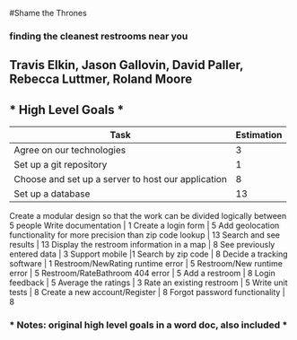 #Shame the Thrones
### finding the cleanest restrooms near you
## Travis Elkin, Jason Gallovin, David Paller, Rebecca Luttmer, Roland Moore

## * High Level Goals * 

Task | Estimation
-----|-----------
Agree on our technologies |3
Set up a git repository | 1
Choose and set up a server to host our application |8
Set up a database |13
Create a modular design so that the work can be divided logically between 5 people
Write documentation | 1
Create a login form | 5
Add geolocation functionality for more precision than zip code lookup | 13
Search and see results | 13
Display the restroom information in a map | 8
See previously entered data | 3
Support mobile |1
Search by zip code | 8
Decide a tracking software | 1
Restroom/NewRating runtime error | 5
Restroom/New runtime error | 5
Restroom/RateBathroom 404 error | 5
Add a restroom | 8
Login feedback | 5
Average the ratings | 3
Rate an existing restroom | 5
Write unit tests | 8
Create a new account/Register | 8
Forgot password functionality | 8


### * Notes: original high level goals in a word doc, also included *